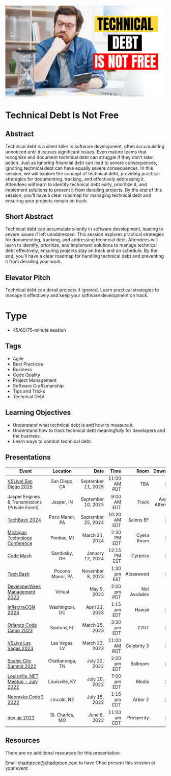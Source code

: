 ![Technical Debt is not Free](Thumbnail.jpg)

# Technical Debt Is Not Free

## Abstract
Technical debt is a silent killer in software development, often accumulating unnoticed until it causes significant issues. Even mature teams that recognize and document technical debt can struggle if they don’t take action. Just as ignoring financial debt can lead to severe consequences, ignoring technical debt can have equally severe consequences. In this session, we will explore the concept of technical debt, providing practical strategies for documenting, tracking, and effectively addressing it. Attendees will learn to identify technical debt early, prioritize it, and implement solutions to prevent it from derailing projects. By the end of this session, you’ll have a clear roadmap for managing technical debt and ensuring your projects remain on track.

## Short Abstract
Technical debt can accumulate silently in software development, leading to severe issues if left unaddressed. This session explores practical strategies for documenting, tracking, and addressing technical debt. Attendees will learn to identify, prioritize, and implement solutions to manage technical debt effectively, ensuring projects stay on track and on schedule. By the end, you’ll have a clear roadmap for handling technical debt and preventing it from derailing your work.

## Elevator Pitch
Technical debt can derail projects if ignored. Learn practical strategies to manage it effectively and keep your software development on track.

# Type
* 45/60/75-minute session

## Tags
* Agile
* Best Practices
* Business
* Code Quality
* Project Management
* Software Craftsmanship
* Tips and Tricks
* Technical Debt

## Learning Objectives
* Understand what technical debt is and how to measure it.
* Understand how to track technical debt meaningfully for developers and the business.
* Learn ways to combat technical debt.

## Presentations

| Event | Location | Date | Time | Room | Downloads |
|-------|:--------:|-----:|-----:|-----:|----------:|
| [VSLive! San Diego 2025](https://vslive.com/events/san-diego-2025/sessions/thursday/h11-technical-debt.aspx) | San Diego, CA | September 11, 2025 | 11:00 AM PDT | TBA | [Slides](EventMaterials/H11-TechnicalDebtIsNotFree.pdf) |
| Jasper Engines & Transmissions (Private Event) | Jasper, IN | September 10, 2025 | 9:00 AM EDT | Track | Available Afterwards |
| [TechBash 2024](https://www.techbash.com/) | Poco Manor, PA | September 25, 2024 | 10:20 AM EDT | Salons EF | [Slides](EventMaterials/TechnicalDebitIsNotFree-TechBash2024.pdf) |
| [Michigan Technology Conference](https://www.mitechcon.org/) | Pontiac, MI | March 21, 2024 | 2:30 PM EDT | Cyera Room | [Slides](EventMaterials/TechnicalDebitIsNotFree-MITechCon.pdf) |
| [Code Mash](https://www.codemash.org/) | Sandusky, OH | January 12, 2024 | 12:15 PM EST | Cyrpess | [Slides](EventMaterials/TechnicalDebtIsNotFree-CodeMash.pdf) |
| [Tech Bash](https://techbash.com/) | Pocono Manor, PA | November 8, 2023 | 1:30 pm EST | Aloeswood | [Slides](EventMaterials/TechnicalDebtIsNotFree-TechBash.pdf) |
| [DeveloperWeek Management 2023](https://www.developerweek.com/global/conference/management/) | Virtual | May 9, 2023 | 2:00 pm PDT | Not Available ||
| [InflectraCON 2023](https://www.inflectracon.com/) | Washington, DC | April 21, 2023 | 1:15 pm EDT | Hawaii | [Slides](EventMaterials/TechnicalDebtIsNotFree-InflectraCON.pdf) |
| [Orlando Code Camp 2023](https://orlandocodecamp.com/) | Sanford, FL | March 25, 2023 | 3:30 pm EDT | 2207 | [Slides](EventMaterials/TechnicalDebtIsNotFree-Orlando.pdf) |
| [VSLive Las Vegas 2023](https://vslive.com/events/las-vegas-2023/home.aspx) | Las Vegas, LV | March 23, 2023 | 11:00 AM PDT | Celebrity 3 | [Slides](EventMaterials/TH09_TechnicalDebitIsNotFree.pdf) |
| [Scenic City Summit 2022](https://sceniccitysummit.com/) | Chattanooga, TN | July 22, 2022 | 2:00 pm EDT | Ballroom | [Slides](EventMaterials/TechnicalDebitIsNotFree_ScenicCitySummit.pdf) |
| [Louisville .NET Meetup - July 2022](https://www.meetup.com/louisville-dotnet/events/287184638/) | Louisville, KY | July 20, 2022 | 7:00 pm EDT | Modis | [Slides](EventMaterials/TechnicalDebitIsNotFree-LouDotNet.pdf)|
| [Nebraska.Code() 2022](https://nebraskacode.amegala.com/Sessions/1358) | Lincoln, NE | July 15, 2022 | 1:15 pm CDT | Arbor 2 |  [Slides](EventMaterials/TechnicalDebitIsNotFree_NebraskaCode.pdf) |
| [dev up 2022](https://www.devupconf.org/sessions) | St. Charles, MO | June 8, 2022 | 11:00 am CDT | Prosperity | [Slides](EventMaterials/TechnicalDebitIsNotFree_DevUp.pdf) |

## Resources
There are no additional resources for this presentation.

Email [chadgreen@chadgreen.com](mailto:chadgreen@chadgreen.com?subject=Presentation%20Request:%20Technical%20Debt%20Is%20Not%20Free) to have Chad present this session at your event.
